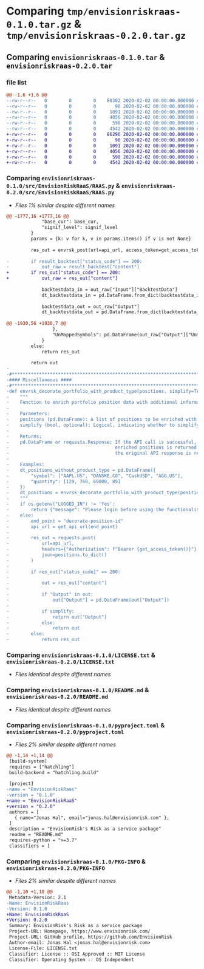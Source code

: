 # Comparing `tmp/envisionriskraas-0.1.0.tar.gz` & `tmp/envisionriskraas-0.2.0.tar.gz`

## Comparing `envisionriskraas-0.1.0.tar` & `envisionriskraas-0.2.0.tar`

### file list

```diff
@@ -1,6 +1,6 @@
--rw-r--r--   0        0        0    88302 2020-02-02 00:00:00.000000 envisionriskraas-0.1.0/src/EnvisionRiskRaaS/RAAS.py
--rw-r--r--   0        0        0       90 2020-02-02 00:00:00.000000 envisionriskraas-0.1.0/src/EnvisionRiskRaaS/__init__.py
--rw-r--r--   0        0        0     1091 2020-02-02 00:00:00.000000 envisionriskraas-0.1.0/LICENSE.txt
--rw-r--r--   0        0        0     4056 2020-02-02 00:00:00.000000 envisionriskraas-0.1.0/README.md
--rw-r--r--   0        0        0      590 2020-02-02 00:00:00.000000 envisionriskraas-0.1.0/pyproject.toml
--rw-r--r--   0        0        0     4542 2020-02-02 00:00:00.000000 envisionriskraas-0.1.0/PKG-INFO
+-rw-r--r--   0        0        0    86296 2020-02-02 00:00:00.000000 envisionriskraas-0.2.0/src/EnvisionRiskRaaS/RAAS.py
+-rw-r--r--   0        0        0       90 2020-02-02 00:00:00.000000 envisionriskraas-0.2.0/src/EnvisionRiskRaaS/__init__.py
+-rw-r--r--   0        0        0     1091 2020-02-02 00:00:00.000000 envisionriskraas-0.2.0/LICENSE.txt
+-rw-r--r--   0        0        0     4056 2020-02-02 00:00:00.000000 envisionriskraas-0.2.0/README.md
+-rw-r--r--   0        0        0      590 2020-02-02 00:00:00.000000 envisionriskraas-0.2.0/pyproject.toml
+-rw-r--r--   0        0        0     4542 2020-02-02 00:00:00.000000 envisionriskraas-0.2.0/PKG-INFO
```

### Comparing `envisionriskraas-0.1.0/src/EnvisionRiskRaaS/RAAS.py` & `envisionriskraas-0.2.0/src/EnvisionRiskRaaS/RAAS.py`

 * *Files 1% similar despite different names*

```diff
@@ -1777,16 +1777,16 @@
             "base_cur": base_cur,
             "signif_level": signif_level
         }
         params = {k: v for k, v in params.items() if v is not None}
 
         res_out = envrsk_post(url=api_url, access_token=get_access_token(), params=params, body=backtestdata)
 
-        if result_backtest["status_code"] == 200:
-            out_raw = result_backtest["content"]
+        if res_out["status_code"] == 200:
+            out_raw = res_out["content"]
 
             backtestdata_in = out_raw["Input"]["BacktestData"]
             dt_backtestdata_in = pd.DataFrame.from_dict(backtestdata_in, orient='columns')        
 
             backtestdata_out = out_raw["Output"]
             dt_backtestdata_out = pd.DataFrame.from_dict(backtestdata_out, orient='columns')        
             
@@ -1930,56 +1930,7 @@
                 },
                 "UnMappedSymbols": pd.DataFrame(out_raw["Output"]["UnmappedSymbols"])
             }
         else:
             return res_out
 
         return out
-
-#******************************************************************************
-#### Miscellaneous ####
-#******************************************************************************
-def envrsk_decorate_portfolio_with_product_type(positions, simplify=True):
-    """
-    Function to enrich portfolio position data with additional information based on position ID.
-
-    Parameters:
-    positions (pd.DataFrame): A list of positions to be enriched with additional information.
-    simplify (bool, optional): Logical, indicating whether to simplify the output.
-
-    Returns:
-    pd.DataFrame or requests.Response: If the API call is successful, a dataframe containing the 
-                                       enriched positions is returned. If the API call is unsuccessful, 
-                                       the original API response is returned.
-
-    Examples:
-    dt_positions_without_product_type = pd.DataFrame({
-        "symbol": ["AAPL.US", "DANSKE.CO", "CashUSD", "AGG.US"],
-        "quantity": [129, 768, 69000, 89]
-    })
-    dt_positions = envrsk_decorate_portfolio_with_product_type(positions=dt_positions_without_product_type)
-    """
-    if os.getenv("LOGGED_IN") != 'Yes':
-        return {"message": "Please login before using the functionality - use 'envrsk_auth_log_in()' or 'envrsk_auth_log_in_interactively()'"}
-    else:
-        end_point = "decorate-position-id"
-        api_url = get_api_url(end_point)
-
-        res_out = requests.post(
-            url=api_url,
-            headers={"Authorization": f"Bearer {get_access_token()}"},
-            json=positions.to_dict()
-        )
-
-        if res_out["status_code]" == 200:
-            
-            out = res_out["content"]
-
-            if "Output" in out:
-                out["Output"] = pd.DataFrame(out["Output"])
-
-            if simplify:
-                return out["Output"]
-            else:
-                return out
-        else:
-            return res_out
```

### Comparing `envisionriskraas-0.1.0/LICENSE.txt` & `envisionriskraas-0.2.0/LICENSE.txt`

 * *Files identical despite different names*

### Comparing `envisionriskraas-0.1.0/README.md` & `envisionriskraas-0.2.0/README.md`

 * *Files identical despite different names*

### Comparing `envisionriskraas-0.1.0/pyproject.toml` & `envisionriskraas-0.2.0/pyproject.toml`

 * *Files 2% similar despite different names*

```diff
@@ -1,14 +1,14 @@
 [build-system]
 requires = ["hatchling"]
 build-backend = "hatchling.build"
 
 [project]
-name = "EnvisionRiskRaas"
-version = "0.1.0"
+name = "EnvisionRiskRaaS"
+version = "0.2.0"
 authors = [
   { name="Jonas Hal", email="jonas.hal@envisionrisk.com" },
 ]
 description = "EnvisionRisk's Risk as a service package"
 readme = "README.md"
 requires-python = ">=3.7"
 classifiers = [
```

### Comparing `envisionriskraas-0.1.0/PKG-INFO` & `envisionriskraas-0.2.0/PKG-INFO`

 * *Files 2% similar despite different names*

```diff
@@ -1,10 +1,10 @@
 Metadata-Version: 2.1
-Name: EnvisionRiskRaas
-Version: 0.1.0
+Name: EnvisionRiskRaaS
+Version: 0.2.0
 Summary: EnvisionRisk's Risk as a service package
 Project-URL: Homepage, https://www.envisionrisk.com/
 Project-URL: GitHub profile, https://github.com/EnvisionRisk
 Author-email: Jonas Hal <jonas.hal@envisionrisk.com>
 License-File: LICENSE.txt
 Classifier: License :: OSI Approved :: MIT License
 Classifier: Operating System :: OS Independent
```

